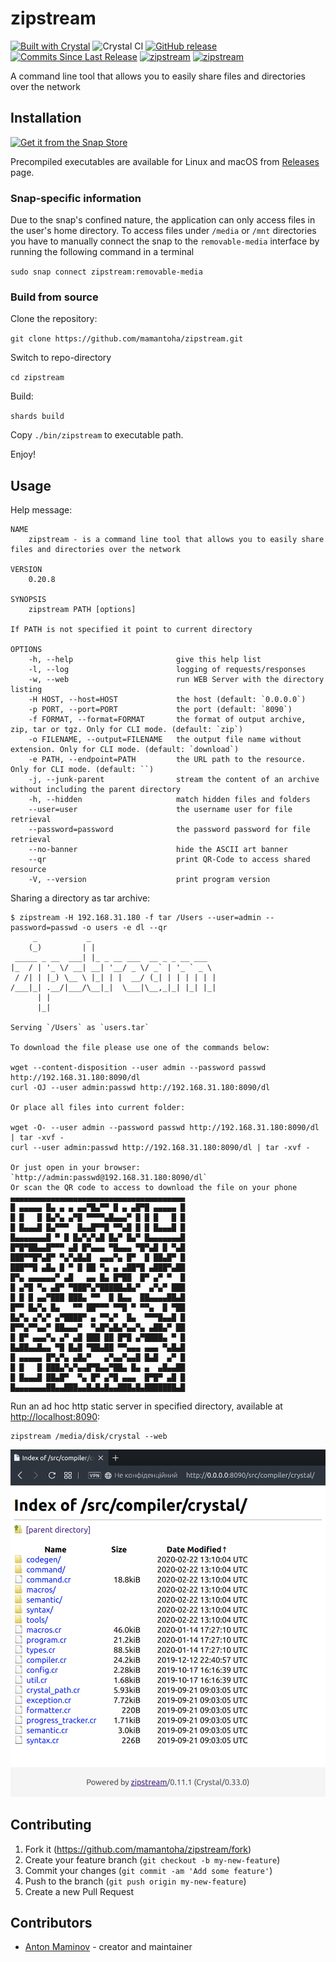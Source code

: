 # zipstream

[![Built with Crystal](https://img.shields.io/badge/built%20with-crystal-000000.svg?style=?style=plastic&logo=appveyor)](https://crystal-lang.org/)
![Crystal CI](https://github.com/mamantoha/zipstream/workflows/Crystal%20CI/badge.svg)
[![GitHub release](https://img.shields.io/github/release/mamantoha/zipstream.svg)](https://github.com/mamantoha/zipstream/releases)
[![Commits Since Last Release](https://img.shields.io/github/commits-since/mamantoha/zipstream/latest.svg)](https://github.com/mamantoha/zipstream/pulse)
[![zipstream](https://snapcraft.io//zipstream/badge.svg)](https://snapcraft.io/zipstream)
[![zipstream](https://snapcraft.io//zipstream/trending.svg?name=0)](https://snapcraft.io/zipstream)

A command line tool that allows you to easily share files and directories over the network

## Installation

[![Get it from the Snap Store](https://snapcraft.io/static/images/badges/en/snap-store-black.svg)](https://snapcraft.io/zipstream)

Precompiled executables are available for Linux and macOS from [Releases](https://github.com/mamantoha/zipstream/releases) page.

### Snap-specific information

Due to the snap's confined nature, the application can only access files in the user's home directory.
To access files under `/media` or `/mnt` directories you have to manually connect the snap
to the `removable-media` interface by running the following command in a terminal

`sudo snap connect zipstream:removable-media`

### Build from source

Clone the repository:

`git clone https://github.com/mamantoha/zipstream.git`

Switch to repo-directory

`cd zipstream`

Build:

`shards build`

Copy `./bin/zipstream` to executable path.

Enjoy!

## Usage

Help message:

```console
NAME
    zipstream - is a command line tool that allows you to easily share files and directories over the network

VERSION
    0.20.8

SYNOPSIS
    zipstream PATH [options]

If PATH is not specified it point to current directory

OPTIONS
    -h, --help                       give this help list
    -l, --log                        logging of requests/responses
    -w, --web                        run WEB Server with the directory listing
    -H HOST, --host=HOST             the host (default: `0.0.0.0`)
    -p PORT, --port=PORT             the port (default: `8090`)
    -f FORMAT, --format=FORMAT       the format of output archive, zip, tar or tgz. Only for CLI mode. (default: `zip`)
    -o FILENAME, --output=FILENAME   the output file name without extension. Only for CLI mode. (default: `download`)
    -e PATH, --endpoint=PATH         the URL path to the resource. Only for CLI mode. (default: ``)
    -j, --junk-parent                stream the content of an archive without including the parent directory
    -h, --hidden                     match hidden files and folders
    --user=user                      the username user for file retrieval
    --password=password              the password password for file retrieval
    --no-banner                      hide the ASCII art banner
    --qr                             print QR-Code to access shared resource
    -V, --version                    print program version
```

Sharing a directory as tar archive:

```console
$ zipstream -H 192.168.31.180 -f tar /Users --user=admin --password=passwd -o users -e dl --qr
     _           _
    (_)         | |
 _____ _ __  ___| |_ _ __ ___  __ _ _ __ ___
|_  / | '_ \/ __| __| '__/ _ \/ _` | '_ ` _ \
 / /| | |_) \__ \ |_| | |  __/ (_| | | | | | |
/___|_| .__/|___/\__|_|  \___|\__,_|_| |_| |_|
      | |
      |_|

Serving `/Users` as `users.tar`

To download the file please use one of the commands below:

wget --content-disposition --user admin --password passwd http://192.168.31.180:8090/dl
curl -OJ --user admin:passwd http://192.168.31.180:8090/dl

Or place all files into current folder:

wget -O- --user admin --password passwd http://192.168.31.180:8090/dl | tar -xvf -
curl --user admin:passwd http://192.168.31.180:8090/dl | tar -xvf -

Or just open in your browser: `http://admin:passwd@192.168.31.180:8090/dl`
Or scan the QR code to access to download the file on your phone
▄▄▄▄▄▄▄▄▄▄▄▄▄▄▄▄▄▄▄▄▄▄▄▄▄▄▄▄▄▄▄▄▄▄▄▄▄▄▄
█ ▄▄▄▄▄ █▄ ▄ ▄ ▄▄▀█▄▀▀ █ ▄ ▄█▀█ ▄▄▄▄▄ █
█ █   █ █▄▀▄ ▄▀█ ▀▀▀▀▄█▄▄▄▀ █ █ █   █ █
█ █▄▄▄█ █▄▀▀▀  █▄▄█▀▀█ ▀▀▄█ █ █ █▄▄▄█ █
█▄▄▄▄▄▄▄█ ▀ █ █▄▀▄▀▄█ █▄▀ █▄▀ █▄▄▄▄▄▄▄█
█▀█▀██▄▄█▀▀▀ ▄█ █▀▄▄▄ ▀█▄▄▄ ▀█▀▄█ █ ▀▄█
███▀▀█▀▄█▀ ▀▄▀▄█▄█  ▄▄▄▀▄ █▀  █ ██▄█▀ █
███▀▀█ ▄█▄ █ ▀ █ ██ ▀▄ ▄ ▄██▀█ ▄███▀▄██
█▀▄ ▄▄▄▄▄▄▀ ▄█   ▄▄ █▄ █▀██  █▀ ▄▀ ▀  █
█ ▄▀█ ▀▄ ▄█▀ ▀███▀▄▀█████▄█▄▀  ▄▀▄▀ ███
█ █ █ ▄▄▀███ ███▄ ▀▀  █ █▄▄  ██▄▄▄▄██▄█
█▀▀ █▄▀▄ █▄   ▀▀ ██▀▀▀ ▀▀█ ▀ ▀▀▄  █ ▀██
█▄▀▄ ▄▀▄▀ ▄▀████▀ ▄ ▀▀▄▀  █▄  ▀▀▀█▄▄█ █
█▀▀▄▀▀▄▄▀ ██▄▄▄▀  ▀▄█▀▄█▄▀▄▄▀▄ ▄██▄▀ ██
█ █▀ ▄▄▄▀▄ ▄▀ ▄█ ███ ██ █▀█ ▄▀████▄ ▀ █
█▄██▄▄█▄▄ ▀█ █▄█ ▀██▄██ ▀▀▄▄▄ ▄▄▄ ▀▄█▄█
█ ▄▄▄▄▄ █▀▄▀▄ ▄█▄▀   ▄▀▄▄▀▄▄█ █▄█  ▄▀ █
█ █   █ ███▄▀▄▀▄▄█▀█▄▄▀██▄ █▄ ▄  ▄█▄▄██
█ █▄▄▄█ ██▄█▀  ▀▄ █▀ ▄▀█ ▄▄▄  █▀█▀ ▄█ █
█▄▄▄▄▄▄▄██▄▄███▄▄█▄█▄█▄▄███▄█▄███████▄█

```

Run an ad hoc http static server in specified directory, available at <http://localhost:8090>:

```console
zipstream /media/disk/crystal --web
```

[![Image of browser](https://raw.githubusercontent.com/mamantoha/zipstream/master/assets/zipstream_web.png)](https://raw.githubusercontent.com/mamantoha/zipstream/master/assets/zipstream_web.png)

## Contributing

1. Fork it (<https://github.com/mamantoha/zipstream/fork>)
2. Create your feature branch (`git checkout -b my-new-feature`)
3. Commit your changes (`git commit -am 'Add some feature'`)
4. Push to the branch (`git push origin my-new-feature`)
5. Create a new Pull Request

## Contributors

- [Anton Maminov](https://github.com/mamantoha) - creator and maintainer
